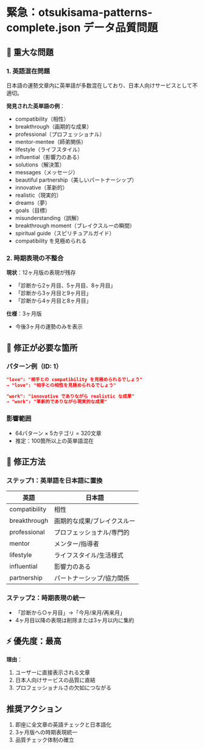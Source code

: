 # 緊急：otsukisama-patterns-complete.json データ品質問題

## 🚨 重大な問題

### 1. 英語混在問題
日本語の運勢文章内に英単語が多数混在しており、日本人向けサービスとして不適切。

**発見された英単語の例**：
- compatibility（相性）
- breakthrough（画期的な成果）
- professional（プロフェッショナル）
- mentor-mentee（師弟関係）
- lifestyle（ライフスタイル）
- influential（影響力のある）
- solutions（解決策）
- messages（メッセージ）
- beautiful partnership（美しいパートナーシップ）
- innovative（革新的）
- realistic（現実的）
- dreams（夢）
- goals（目標）
- misunderstanding（誤解）
- breakthrough moment（ブレイクスルーの瞬間）
- spiritual guide（スピリチュアルガイド）
- compatibility を見極められる

### 2. 時期表現の不整合
**現状**：12ヶ月版の表現が残存
- 「診断から2ヶ月目、5ヶ月目、8ヶ月目」
- 「診断から3ヶ月目と9ヶ月目」
- 「診断から4ヶ月目と8ヶ月目」

**仕様**：3ヶ月版
- 今後3ヶ月の運勢のみを表示

## 📝 修正が必要な箇所

### パターン例（ID: 1）
```json
"love": "相手との compatibility を見極められるでしょう"
→ "love": "相手との相性を見極められるでしょう"

"work": "innovative でありながら realistic な成果"
→ "work": "革新的でありながら現実的な成果"
```

### 影響範囲
- 64パターン × 5カテゴリ = 320文章
- 推定：100箇所以上の英単語混在

## 🔧 修正方法

### ステップ1：英単語を日本語に置換
| 英語 | 日本語 |
|-----|-------|
| compatibility | 相性 |
| breakthrough | 画期的な成果/ブレイクスルー |
| professional | プロフェッショナル/専門的 |
| mentor | メンター/指導者 |
| lifestyle | ライフスタイル/生活様式 |
| influential | 影響力のある |
| partnership | パートナーシップ/協力関係 |

### ステップ2：時期表現の統一
- 「診断から○ヶ月目」→「今月/来月/再来月」
- 4ヶ月目以降の表現は削除または3ヶ月以内に集約

## ⚡ 優先度：最高

**理由**：
1. ユーザーに直接表示される文章
2. 日本人向けサービスの品質に直結
3. プロフェッショナルさの欠如につながる

## 推奨アクション
1. 即座に全文章の英語チェックと日本語化
2. 3ヶ月版への時期表現統一
3. 品質チェック体制の確立